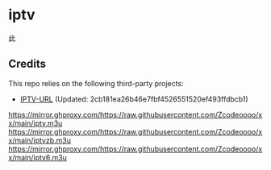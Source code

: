 # iptv

此
## Credits
This repo relies on the following third-party projects:

- [IPTV-URL](https://github.com/Ftindy/IPTV-URL) (Updated: 2cb181ea26b46e7fbf4526551520ef493ffdbcb1)

https://mirror.ghproxy.com/https://raw.githubusercontent.com/Zcodeoooo/xx/main/iptv.m3u
https://mirror.ghproxy.com/https://raw.githubusercontent.com/Zcodeoooo/xx/main/iptvzb.m3u
https://mirror.ghproxy.com/https://raw.githubusercontent.com/Zcodeoooo/xx/main/iptv6.m3u